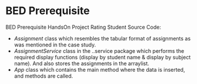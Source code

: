 # BED Prerequisite

BED Prerequisite HandsOn Project Rating Student
Source Code:

- *Assignment* class which resembles the tabular format of assignments as was mentioned in the case study.
- *AssignmentService* class in the ..service package which performs the required display functions (display by student name & display by subject name). And also stores the assignments in the arraylist. 
- *App* class which contains the main method where the data is inserted, and methods are called.
